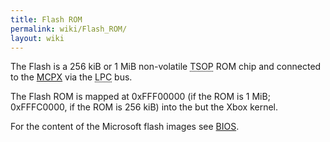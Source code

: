 ```yaml
---
title: Flash ROM
permalink: wiki/Flash_ROM/
layout: wiki
---
```


The Flash is a 256 kiB or 1 MiB non-volatile
<abbr title="Thin Small Outline Package">TSOP</abbr> ROM chip and
connected to the [MCPX](/wiki/MCPX "wikilink") via the
<abbr title="Low Pin Count">LPC</abbr> bus.

The Flash ROM is mapped at 0xFFF00000 (if the ROM is 1 MiB; 0xFFFC0000,
if the ROM is 256 kiB) into the but the Xbox kernel.

For the content of the Microsoft flash images see
[BIOS](/wiki/BIOS "wikilink").
